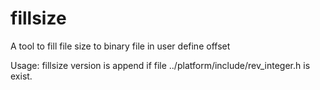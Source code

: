 # fillsize
A tool to fill file size to binary file in user define offset 

Usage:
	fillsize <filename>
version is append if file ../platform/include/rev_integer.h is exist.
